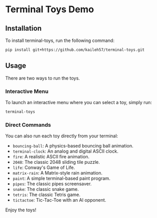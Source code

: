 # Terminal Toys Demo

## Installation

To install terminal-toys, run the following command:

```bash
pip install git+https://github.com/kaileh57/terminal-toys.git
```

## Usage

There are two ways to run the toys.

### Interactive Menu

To launch an interactive menu where you can select a toy, simply run:

```bash
terminal-toys
```

### Direct Commands

You can also run each toy directly from your terminal:

- `bouncing-ball`: A physics-based bouncing ball animation.
- `terminal-clock`: An analog and digital ASCII clock.
- `fire`: A realistic ASCII fire animation.
- `2048`: The classic 2048 sliding tile puzzle.
- `life`: Conway's Game of Life.
- `matrix-rain`: A Matrix-style rain animation.
- `paint`: A simple terminal-based paint program.
- `pipes`: The classic pipes screensaver.
- `snake`: The classic snake game.
- `tetris`: The classic Tetris game.
- `tictactoe`: Tic-Tac-Toe with an AI opponent.

Enjoy the toys!